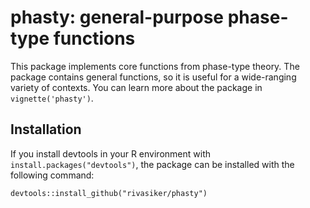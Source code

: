 # phasty: general-purpose phase-type functions

This package implements core functions from phase-type theory. The package contains general functions, so it is useful for a wide-ranging variety of contexts. You can learn more about the package in `vignette('phasty')`.

## Installation

If you install devtools in your R environment with `install.packages("devtools")`, the package can be installed with the following command:

```
devtools::install_github("rivasiker/phasty")
```

